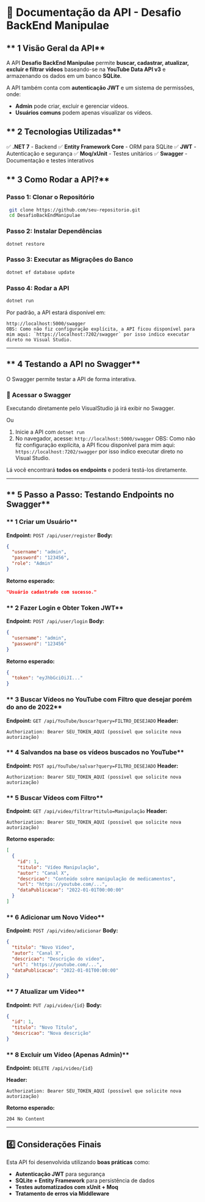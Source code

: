 # 📌 Documentação da API - Desafio BackEnd Manipulae

## ** 1 Visão Geral da API**
A API **Desafio BackEnd Manipulae** permite **buscar, cadastrar, atualizar, excluir e filtrar vídeos** baseando-se na **YouTube Data API v3** e armazenando os dados em um banco **SQLite**.

A API também conta com **autenticação JWT** e um sistema de permissões, onde:
- **Admin** pode criar, excluir e gerenciar vídeos.
- **Usuários comuns** podem apenas visualizar os vídeos.


## ** 2 Tecnologias Utilizadas**
✅ **.NET 7** - Backend
✅ **Entity Framework Core** - ORM para SQLite
✅ **JWT** - Autenticação e segurança
✅ **Moq/xUnit** - Testes unitários
✅ **Swagger** - Documentação e testes interativos


## ** 3 Como Rodar a API?**

### **Passo 1: Clonar o Repositório**
```sh
 git clone https://github.com/seu-repositorio.git
 cd DesafioBackEndManipulae
```

### **Passo 2: Instalar Dependências**
```sh
dotnet restore
```

### **Passo 3: Executar as Migrações do Banco**
```sh
dotnet ef database update
```

### **Passo 4: Rodar a API**
```sh
dotnet run
```

Por padrão, a API estará disponível em:
```
http://localhost:5000/swagger 
OBS: Como não fiz configuração explícita, a API ficou disponível para mim aqui: `https://localhost:7202/swagger` por isso indico executar direto no Visual Studio.
```

---
## ** 4 Testando a API no Swagger**
O Swagger permite testar a API de forma interativa.

### **📌 Acessar o Swagger**

Executando diretamente pelo VisualStudio já irá exibir no Swagger.

Ou

1. Inicie a API com `dotnet run`
2. No navegador, acesse: `http://localhost:5000/swagger` 
OBS: Como não fiz configuração explícita, a API ficou disponível para mim aqui: `https://localhost:7202/swagger` por isso indico executar direto no Visual Studio.

Lá você encontrará **todos os endpoints** e poderá testá-los diretamente.

---
## ** 5 Passo a Passo: Testando Endpoints no Swagger**

### ** 1 Criar um Usuário**
**Endpoint:** `POST /api/user/register`
**Body:**
```json
{
  "username": "admin",
  "password": "123456",
  "role": "Admin"
}
```
**Retorno esperado:**
```json
"Usuário cadastrado com sucesso."
```

### ** 2 Fazer Login e Obter Token JWT**
**Endpoint:** `POST /api/user/login`
**Body:**
```json
{
  "username": "admin",
  "password": "123456"
}
```
**Retorno esperado:**
```json
{
  "token": "eyJhbGciOiJI..."
}
```

### ** 3 Buscar Vídeos no YouTube com Filtro que desejar porém do ano de 2022**
**Endpoint:** `GET /api/YouTube/buscar?query=FILTRO_DESEJADO`
**Header:**
```
Authorization: Bearer SEU_TOKEN_AQUI (possível que solicite nova autorização)
```

### ** 4 Salvandos na base os vídeos buscados no YouTube**
**Endpoint:** `POST api/YouTube/salvar?query=FILTRO_DESEJADO`
**Header:**
```
Authorization: Bearer SEU_TOKEN_AQUI (possível que solicite nova autorização)
```


### ** 5 Buscar Vídeos com Filtro**
**Endpoint:** `GET /api/video/filtrar?titulo=Manipulação`
**Header:**
```
Authorization: Bearer SEU_TOKEN_AQUI (possível que solicite nova autorização)
```

**Retorno esperado:**
```json
[
  {
    "id": 1,
    "titulo": "Vídeo Manipulação",
    "autor": "Canal X",
    "descricao": "Conteúdo sobre manipulação de medicamentos",
    "url": "https://youtube.com/...",
    "dataPublicacao": "2022-01-01T00:00:00"
  }
]
```

### ** 6 Adicionar um Novo Vídeo**
**Endpoint:** `POST /api/video/adicionar`
**Body:**
```json
{
  "titulo": "Novo Vídeo",
  "autor": "Canal X",
  "descricao": "Descrição do vídeo",
  "url": "https://youtube.com/...",
  "dataPublicacao": "2022-01-01T00:00:00"
}
```

### ** 7 Atualizar um Vídeo**
**Endpoint:** `PUT /api/video/{id}`
**Body:**
```json
{
  "id": 1,
  "titulo": "Novo Título",
  "descricao": "Nova descrição"
}
```

### ** 8 Excluir um Vídeo (Apenas Admin)**
**Endpoint:** `DELETE /api/video/{id}`

**Header:**
```
Authorization: Bearer SEU_TOKEN_AQUI (possível que solicite nova autorização)
```

**Retorno esperado:**
```
204 No Content
```

---
## **6️⃣ Considerações Finais**
Esta API foi desenvolvida utilizando **boas práticas** como:
- **Autenticação JWT** para segurança
- **SQLite + Entity Framework** para persistência de dados
- **Testes automatizados com xUnit + Moq**
- **Tratamento de erros via Middleware**


